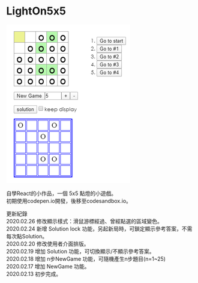 # LightOn5x5  

![image](https://github.com/dbgjkt/LightOn5x5/blob/master/img/LO5x5_demo.png)

自學React的小作品，一個 5x5 點燈的小遊戲。  
初期使用codepen.io開發，後移至codesandbox.io。  

更新紀錄  
2020.02.26 修改顯示樣式：滑鼠游標經過、曾經點選的區域變色。  
2020.02.24 新增 Solution lock 功能，另起新局時，可鎖定顯示參考答案，不需每次點Solution。  
2020.02.20 修改使用者介面排版。  
2020.02.19 增加 Solution 功能，可切換顯示/不顯示參考答案。  
2020.02.18 增加 n步NewGame 功能，可隨機產生n步題目(n=1~25)  
2020.02.17 增加 NewGame 功能。  
2020.02.13 初步完成。  

